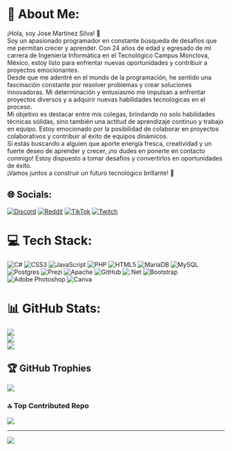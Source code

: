 # 💫 About Me:
¡Hola, soy Jose Martinez Silva! 👋<br>Soy un apasionado programador en constante búsqueda de desafíos que me permitan crecer y aprender. Con 24 años de edad y egresado de mi carrera de Ingeniería Informática en el Tecnológico Campus Monclova, México, estoy listo para enfrentar nuevas oportunidades y contribuir a proyectos emocionantes.<br>Desde que me adentré en el mundo de la programación, he sentido una fascinación constante por resolver problemas y crear soluciones innovadoras. Mi determinación y entusiasmo me impulsan a enfrentar proyectos diversos y a adquirir nuevas habilidades tecnológicas en el proceso.<br>Mi objetivo es destacar entre mis colegas, brindando no solo habilidades técnicas sólidas, sino también una actitud de aprendizaje continuo y trabajo en equipo. Estoy emocionado por la posibilidad de colaborar en proyectos colaborativos y contribuir al éxito de equipos dinámicos.<br>Si estás buscando a alguien que aporte energía fresca, creatividad y un fuerte deseo de aprender y crecer, ¡no dudes en ponerte en contacto conmigo! Estoy dispuesto a tomar desafíos y convertirlos en oportunidades de éxito.<br>¡Vamos juntos a construir un futuro tecnológico brillante! 🚀<br>


## 🌐 Socials:
[![Discord](https://img.shields.io/badge/Discord-%237289DA.svg?logo=discord&logoColor=white)](https://discord.gg/deidad2001) [![Reddit](https://img.shields.io/badge/Reddit-%23FF4500.svg?logo=Reddit&logoColor=white)](https://reddit.com/user/PepeLucho_11) [![TikTok](https://img.shields.io/badge/TikTok-%23000000.svg?logo=TikTok&logoColor=white)](https://tiktok.com/@josemartinez0366) [![Twitch](https://img.shields.io/badge/Twitch-%239146FF.svg?logo=Twitch&logoColor=white)](https://twitch.tv/ElPepeMtzz) 

# 💻 Tech Stack:
![C#](https://img.shields.io/badge/c%23-%23239120.svg?style=for-the-badge&logo=c-sharp&logoColor=white) ![CSS3](https://img.shields.io/badge/css3-%231572B6.svg?style=for-the-badge&logo=css3&logoColor=white) ![JavaScript](https://img.shields.io/badge/javascript-%23323330.svg?style=for-the-badge&logo=javascript&logoColor=%23F7DF1E) ![PHP](https://img.shields.io/badge/php-%23777BB4.svg?style=for-the-badge&logo=php&logoColor=white) ![HTML5](https://img.shields.io/badge/html5-%23E34F26.svg?style=for-the-badge&logo=html5&logoColor=white) ![MariaDB](https://img.shields.io/badge/MariaDB-003545?style=for-the-badge&logo=mariadb&logoColor=white) ![MySQL](https://img.shields.io/badge/mysql-%2300f.svg?style=for-the-badge&logo=mysql&logoColor=white) ![Postgres](https://img.shields.io/badge/postgres-%23316192.svg?style=for-the-badge&logo=postgresql&logoColor=white) ![Prezi](https://img.shields.io/badge/Prezi-%23000000.svg?style=for-the-badge&logo=Prezi&logoColor=white) ![Apache](https://img.shields.io/badge/apache-%23D42029.svg?style=for-the-badge&logo=apache&logoColor=white) ![GitHub](https://img.shields.io/badge/GitHub-%23121011.svg?style=for-the-badge&logo=github&logoColor=white) ![.Net](https://img.shields.io/badge/.NET-5C2D91?style=for-the-badge&logo=.net&logoColor=white) ![Bootstrap](https://img.shields.io/badge/bootstrap-%23563D7C.svg?style=for-the-badge&logo=bootstrap&logoColor=white) ![Adobe Photoshop](https://img.shields.io/badge/adobephotoshop-%2331A8FF.svg?style=for-the-badge&logo=adobephotoshop&logoColor=white) ![Canva](https://img.shields.io/badge/Canva-%2300C4CC.svg?style=for-the-badge&logo=Canva&logoColor=white)
# 📊 GitHub Stats:
![](https://github-readme-stats.vercel.app/api?username=JoseMartinezS&theme=tokyonight&hide_border=false&include_all_commits=false&count_private=false)<br/>
![](https://github-readme-streak-stats.herokuapp.com/?user=JoseMartinezS&theme=tokyonight&hide_border=false)<br/>
![](https://github-readme-stats.vercel.app/api/top-langs/?username=JoseMartinezS&theme=tokyonight&hide_border=false&include_all_commits=false&count_private=false&layout=compact)

## 🏆 GitHub Trophies
![](https://github-profile-trophy.vercel.app/?username=JoseMartinezS&theme=tokyonight&no-frame=false&no-bg=true&margin-w=4)

### 🔝 Top Contributed Repo
![](https://github-contributor-stats.vercel.app/api?username=JoseMartinezS&limit=5&theme=tokyonight&combine_all_yearly_contributions=true)

---
[![](https://visitcount.itsvg.in/api?id=JoseMartinezS&icon=0&color=8)](https://visitcount.itsvg.in)

<!-- Proudly created with GPRM ( https://gprm.itsvg.in ) -->
